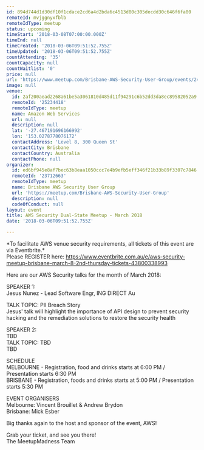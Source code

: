 ```yaml
---
id: 894d744d1d30df10f1cdace2cd6a4d2bda6c4513d80c305decdd30c646f6fa00
remoteId: mvjggnyxfblb
remoteIdType: meetup
status: upcoming
timeStart: '2018-03-08T07:00:00.000Z'
timeEnd: null
timeCreated: '2018-03-06T09:51:52.755Z'
timeUpdated: '2018-03-06T09:51:52.755Z'
countAttending: '35'
countCapacity: null
countWaitlist: '0'
price: null
url: 'https://www.meetup.com/Brisbane-AWS-Security-User-Group/events/247609998/'
image: null
venue:
  id: 2af200aead2268a61be5a3061810d485d11f94291c6b52dd3da8ec89582052a9
  remoteId: '25234418'
  remoteIdType: meetup
  name: Amazon Web Services
  url: null
  description: null
  lat: '-27.467191696166992'
  lon: '153.0278778076172'
  contactAddress: 'Level 8, 300 Queen St'
  contactCity: Brisbane
  contactCountry: Australia
  contactPhone: null
organizer:
  id: ed6bf945e8af7bec63b8eaa1050ccc7e4b9efb5eff346f21b33b89f3307c7846
  remoteId: '23712663'
  remoteIdType: meetup
  name: Brisbane AWS Security User Group
  url: 'https://meetup.com/Brisbane-AWS-Security-User-Group'
  description: null
  codeOfConduct: null
layout: event
title: AWS Security Dual-State Meetup - March 2018
date: '2018-03-06T09:51:52.755Z'

---
```

<p>*To facilitate AWS venue security requirements, all tickets of this event are via Eventbrite.*<br/>Please REGISTER here: <a href="https://www.eventbrite.com.au/e/aws-security-meetup-brisbane-march-8-2nd-thursday-tickets-43800338993" class="linkified">https://www.eventbrite.com.au/e/aws-security-meetup-brisbane-march-8-2nd-thursday-tickets-43800338993</a></p> <p>Here are our AWS Security talks for the month of March 2018:</p> <p>SPEAKER 1:<br/>Jesus Nunez - Lead Software Engr, ING DIRECT Au</p> <p>TALK TOPIC: PII Breach Story<br/>Jesus' talk will highlight the importance of API design to prevent security hacking and the remediation solutions to restore the security health</p> <p>SPEAKER 2:<br/>TBD<br/>TALK TOPIC: TBD<br/>TBD</p> <p>SCHEDULE<br/>MELBOURNE - Registration, food and drinks starts at 6:00 PM / Presentation starts 6:30 PM<br/>BRISBANE - Registration, foods and drinks starts at 5:00 PM / Presentation starts 5:30 PM</p> <p>EVENT ORGANISERS<br/>Melbourne: Vincent Brouillet &amp; Andrew Brydon<br/>Brisbane: Mick Esber</p> <p>Big thanks again to the host and sponsor of the event, AWS!</p> <p>Grab your ticket, and see you there!<br/>The MeetupMadness Team</p>
